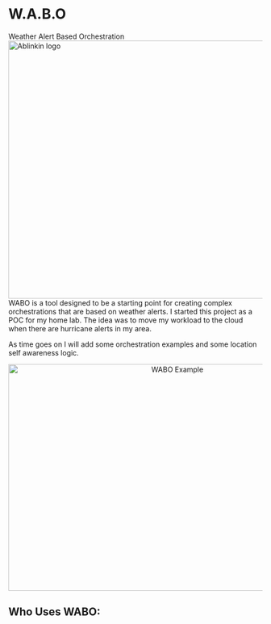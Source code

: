 # W.A.B.O
Weather Alert Based Orchestration
<img src="https://1drv.ms/u/s!AhVY3uu50OQ-icIv2G6E0JA7TqTF0A" align="right"
     title="Ablinkin logo" width="512" height="512">

WABO is a tool designed to be a starting point for creating complex orchestrations
that are based on weather alerts. I started this project as a POC for my home lab.
The idea was to move my workload to the cloud when there are hurricane alerts in my area.

As time goes on I will add some orchestration examples and some location self awareness logic.

<p align="center">
  <img src="./img/example.png" alt="WABO Example"
       width="654" height="450">
</p>



[ablinkin]:                         https://1drv.ms/u/s!AhVY3uu50OQ-icIv2G6E0JA7TqTF0A

## Who Uses WABO:
